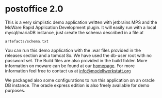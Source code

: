 # postoffice 2.0
This is a very simplistic demo application written with jetbrains MPS and the MoWare Rapid Application Development plugin. It will easily run with a local mysql/mariaDB instance, just create the schema described in a file at 
```
artefacts/schema.txt
```

You can run this demo application with the .war files provided in the releases section and a tomcat 8x. We have used the db-user root with no password set. The 
Build files are also provided in the build folder. More information on moware can be found at our [homepage](https://www.modellwerkstatt.org/moware.html). For more information feel free to contact us at [info@modellwerkstatt.org](mailto:info@modellwerkstatt.org)

We packaged also some configurations to run this application on an oracle DB instance. The oracle express edition is also freely available for demo purposes.  
